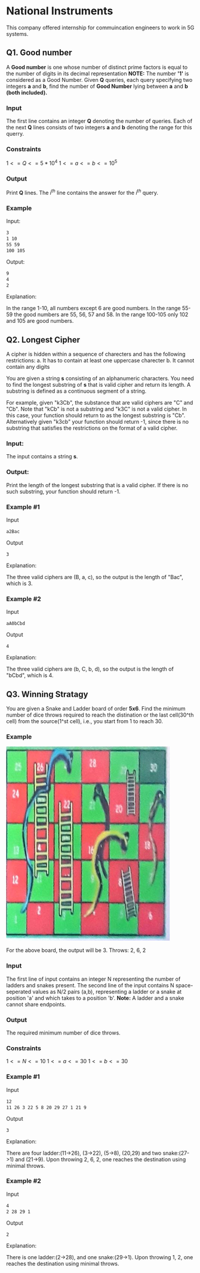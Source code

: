 # National Instruments
This company offered internship for commuincation engineers to work in 5G systems.

## Q1. Good number

A  **Good number** is one whose number of distinct prime factors is equal to the number of digits in its decimal representation
**NOTE:** The number **'1'** is considered as a Good Number.
Given **Q** queries, each query specifying two integers **a** and **b**, find the number of **Good Number** lying between **a** and **b** **(both included).**

### Input
The first line contains an integer **Q** denoting the number of queries.
Each of the next **Q** lines consists of two integers **a** and **b** denoting the range for this querry.

### Constraints
$1 <= Q <= 5*10^4$
$1<=a<=b<=10^5$

### Output
Print **Q** lines. The $i^{th}$ line contains the answer for the $i^{th}$ query.

### Example
Input:
```
3
1 10
55 59
100 105
```
Output:
```
9
4
2
```
Explanation:

In the range 1-10, all numbers except 6 are good numbers.
In the range 55-59 the good numbers are 55, 56, 57 and 58.
In the range 100-105 only 102 and 105 are good numbers.


## Q2. Longest Cipher

A cipher is hidden within a sequence of charecters and has the following restrictions:
a. It has to contain at least one uppercase charecter
b. It cannot contain any digits

You are given a string **s** consisting of an alphanumeric characters. You need to find the longest substring of **s** that is valid cipher and return its length. A substring is defined as a continuous segment of a string.

For example, given "k3Cb", the substance that are valid ciphers are "C" and "Cb". Note that "kCb" is not a substring and "k3C" is not a valid cipher. In this case, your function should return to as the longest substring is "Cb". Alternatively given "k3cb" your function should return -1, since there is no substring that satisfies the restrictions on the format of a valid cipher.

### Input:
The input contains a string **s**.

### Output:
Print the length of the longest substring that is a valid cipher.
If there is no such substring, your function should return -1.

### Example #1
Input
```
a2Bac
```
Output
```
3
```
Explanation:

The three valid ciphers are (B, a, c), so the output is the length of "Bac", which is 3.

### Example #2
Input
```
aA0bCbd
```
Output
```
4
```
Explanation:

The three valid ciphers are (b, C, b, d), so the output is the length of "bCbd", which is 4.

## Q3. Winning Stratagy

You are given a Snake and Ladder board of order **5x6**. Find the minimum number of dice throws required to reach the distination or the last cell(30^th cell) from the source(1^st cell), i.e., you start from 1 to reach 30.

### Example
![Snanes and Ladder](https://github.com/imraunav/Placement-coding-problems/blob/main/WhatsApp%20Image%202023-08-16%20at%2020.00.03.jpeg)

For the above board, the output will be 3.
Throws: 2, 6, 2

### Input
The first line of input contains an integer N representing the number of ladders and snakes present.
The second line of the input contains N space-seperated values as N/2 pairs (a,b), representing a ladder or a snake at position 'a' and which takes to a position 'b'.
**Note:** A ladder and a snake cannot share endpoints.

### Output
The required minimum number of dice throws.

### Constraints 
$1<=N<=10$
$1<=a<=30$
$1<=b<=30$

### Example #1

Input
```
12
11 26 3 22 5 8 20 29 27 1 21 9
```

Output
```
3
```

Explanation:

There are four ladder:(11->26), (3->22), (5->8), (20,29) and two snake:(27->1) and (21->9). Upon throwing 2, 6, 2, one reaches the destination using minimal throws.

### Example #2

Input
```
4
2 28 29 1
```

Output
```
2
```

Explanation:

There is one ladder:(2->28), and one snake:(29->1). Upon throwing 1, 2, one reaches the destination using minimal throws.
